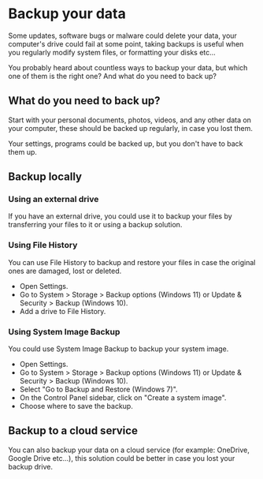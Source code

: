 # Backup your data

Some updates, software bugs or malware could delete your data, your computer's drive could fail at some point, taking backups is useful when you regularly modify system files, or formatting your disks etc...

You probably heard about countless ways to backup your data, but which one of them is the right one? And what do you need to back up?

## What do you need to back up?

Start with your personal documents, photos, videos, and any other data on your computer, these should be backed up regularly, in case you lost them.

Your settings, programs could be backed up, but you don't have to back them up.

## Backup locally

### Using an external drive

If you have an external drive, you could use it to backup your files by transferring your files to it or using a backup solution.

### Using File History

You can use File History to backup and restore your files in case the original ones are damaged, lost or deleted.

- Open Settings.
- Go to System > Storage > Backup options (Windows 11) or Update & Security > Backup (Windows 10).
- Add a drive to File History.

### Using System Image Backup

You could use System Image Backup to backup your system image.

- Open Settings.
- Go to System > Storage > Backup options (Windows 11) or Update & Security > Backup (Windows 10).
- Select "Go to Backup and Restore (Windows 7)".
- On the Control Panel sidebar, click on "Create a system image".
- Choose where to save the backup.

## Backup to a cloud service

You can also backup your data on a cloud service (for example: OneDrive, Google Drive etc...), this solution could be better in case you lost your backup drive.
